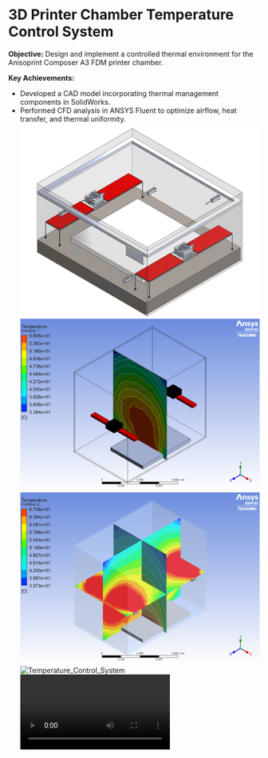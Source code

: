 # 3D Printer Chamber Temperature Control System

**Objective:** Design and implement a controlled thermal environment for the Anisoprint Composer A3 FDM printer chamber.  

**Key Achievements:**  
- Developed a CAD model incorporating thermal management components in SolidWorks.  
- Performed CFD analysis in ANSYS Fluent to optimize airflow, heat transfer, and thermal uniformity.  
![Temperature_Control_System](Temperature_Control_System.png)
![Temperature_Control_System](Contour_Analysis.png)
![Temperature_Control_System](Contour_Analysis_2.png)
![Temperature_Control_System](Circuit_Diagram.jpg)
![Temperature_Control_System](CFD_results.mp4)
